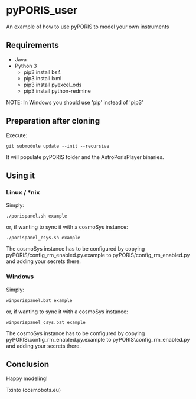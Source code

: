 # pyPORIS_user
An example of how to use pyPORIS to model your own instruments

## Requirements
* Java
* Python 3
    * pip3 install bs4
    * pip3 install lxml
    * pip3 install pyexcel_ods
    * pip3 install python-redmine

NOTE: In Windows you should use 'pip' instead of 'pip3'

## Preparation after cloning
Execute:

    git submodule update --init --recursive

It will populate pyPORIS folder and the AstroPorisPlayer binaries.

## Using it
### Linux / *nix
Simply:

    ./porispanel.sh example

or, if wanting to sync it with a cosmoSys instance:

    ./porispanel_csys.sh example

The cosmoSys instance has to be configured by copying pyPORIS/config_rm_enabled.py.example to pyPORIS/config_rm_enabled.py and adding your secrets there.
### Windows
Simply:

    winporispanel.bat example

or, if wanting to sync it with a cosmoSys instance:

    winporispanel_csys.bat example

The cosmoSys instance has to be configured by copying pyPORIS\config_rm_enabled.py.example to pyPORIS\config_rm_enabled.py and adding your secrets there.

## Conclusion
Happy modeling!

Txinto (cosmobots.eu)